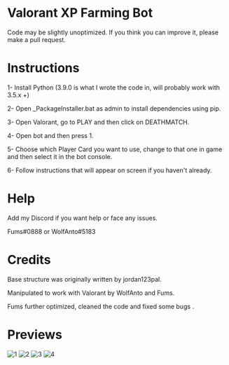 # Valorant XP Farming Bot
Code may be slightly unoptimized. If you think you can improve it, please make a pull request.


# Instructions

1- Install Python (3.9.0 is what I wrote the code in, will probably work with 3.5.x +)

2- Open _PackageInstaller.bat as admin to install dependencies using pip.

3- Open Valorant, go to PLAY and then click on DEATHMATCH.

4- Open bot and then press 1.

5- Choose which Player Card you want to use, change to that one in game and then select it in the bot console.

6- Follow instructions that will appear on screen if you haven't already.


# Help

Add my Discord if you want help or face any issues.

Fums#0888 or WolfAnto#5183


# Credits

Base structure was originally written by jordan123pal.

Manipulated to work with Valorant by WolfAnto and Fums.

Fums further optimized, cleaned the code and fixed some bugs .


# Previews

![1](https://cdn.discordapp.com/attachments/769626861046202429/769734968120180766/unknown.png)
![2](https://cdn.discordapp.com/attachments/769626861046202429/769735054103412746/unknown.png)
![3](https://cdn.discordapp.com/attachments/769626861046202429/769735162392870932/unknown.png)
![4](https://cdn.discordapp.com/attachments/769626861046202429/769737295938715678/unknown.png)
